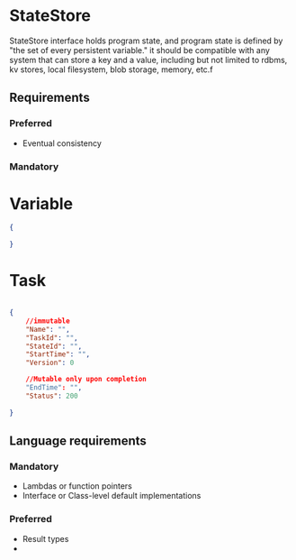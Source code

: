 

# StateStore 
StateStore interface holds program state, and program state is defined by "the set of every persistent variable." it should be compatible with any system that can store a key and a value, including but not limited to rdbms, kv stores, local filesystem, blob storage, memory, etc.f

## Requirements

### Preferred
* Eventual consistency 
### Mandatory


# Variable 



```json
{
    
}
```


# Task 
```json

{
    //immutable
    "Name": "",
    "TaskId": "",
    "StateId": "",
    "StartTime": "", 
    "Version": 0

    //Mutable only upon completion
    "EndTime": "",
    "Status": 200
    
}
```


## Language requirements

### Mandatory
* Lambdas or function pointers
* Interface or Class-level default implementations
### Preferred
* Result types
* 